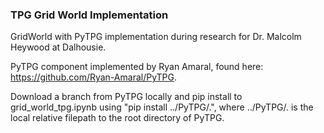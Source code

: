 ### TPG Grid World Implementation
GridWorld with PyTPG implementation during research for Dr. Malcolm Heywood at Dalhousie.

PyTPG component implemented by Ryan Amaral, found here: https://github.com/Ryan-Amaral/PyTPG.

Download a branch from PyTPG locally and pip install to grid_world_tpg.ipynb using "pip install ../PyTPG/.", where ../PyTPG/. is the local relative filepath to the root directory of PyTPG.
